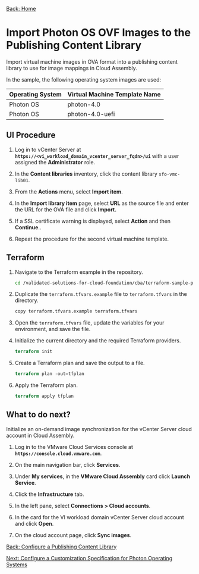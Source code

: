 [Back: Home](README.md)

# Import Photon OS OVF Images to the Publishing Content Library

Import virtual machine images in OVA format into a publishing content library to use for image mappings in Cloud Assembly.

In the sample, the following operating system images are used:

   | **Operating System** | **Virtual Machine Template Name** |
   | :-                   | :-                                |
   | Photon OS            | photon-4.0                        |
   | Photon OS            | photon-4.0-uefi                   |

## UI Procedure

1. Log in to vCenter Server at **`https://<vi_workload_domain_vcenter_server_fqdn>/ui`** with a user assigned the **Administrator** role.

2. In the **Content libraries** inventory, click the content library `sfo-vmc-lib01`.

3. From the **Actions** menu, select **Import item**.

4. In the **Import library item** page, select **URL** as the source file and enter the URL for the OVA file and click **Import.**

5. If a SSL certificate warning is displayed, select **Action** and then **Continue**..

6. Repeat the procedure for the second virtual machine template.

## Terraform

1. Navigate to the Terraform example in the repository.

   ```bash
   cd /validated-solutions-for-cloud-foundation/cba/terraform-sample-project/02-vsphere-content-library-items
   ```

2. Duplicate the `terraform.tfvars.example` file to `terraform.tfvars` in the directory.

   ```bash
   copy terraform.tfvars.example terraform.tfvars
   ```

3. Open the `terraform.tfvars` file, update the variables for your environment, and save the file.

4. Initialize the current directory and the required Terraform providers.

   ```terraform
   terraform init
   ```

5. Create a Terraform plan and save the output to a file.

   ```terraform
   terraform plan -out=tfplan
   ```  

6. Apply the Terraform plan.

   ```terraform
   terraform apply tfplan
   ```

## What to do next?

Initialize an on-demand image synchronization for the vCenter Server cloud account in Cloud Assembly.

1. Log in to the VMware Cloud Services console at **`https://console.cloud.vmware.com`**.

2. On the main navigation bar, click **Services**.

3. Under **My services**, in the **VMware Cloud Assembly** card click **Launch Service**.

4. Click the **Infrastructure** tab.

5. In the left pane, select **Connections > Cloud accounts**.

6. In the card for the VI workload domain vCenter Server cloud account and click **Open**.

7. On the cloud account page, click **Sync images**.

[Back: Configure a Publishing Content Library](1-configure-content-libraries)

[Next: Configure a Customization Specification for Photon Operating Systems](3-configure-custom-specs.md)
